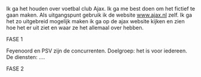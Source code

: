 Ik ga het houden over voetbal club Ajax. Ik ga me best doen om het fictief te gaan maken. Als uitgangspunt gebruik ik de website www.ajax.nl zelf.
Ik ga het zo uitgebreid mogelijk maken ik ga op de ajax website kijken en zien hoe het er uit ziet en waar ze het allemaal over hebben.


FASE 1

Feyenoord en PSV zijn de concurrenten.
Doelgroep: het is voor iedereen.
De diensten: ....

FASE 2

